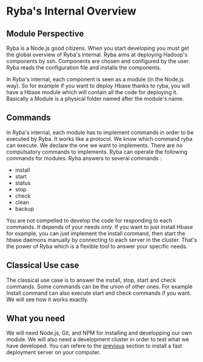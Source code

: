 # Ryba's Internal Overview

## Module Perspective

Ryba is a Node.js good citizens.
When you start developing you must get the global overview of Ryba's internal.
Ryba aims at deploying Hadoop's components by ssh.
Components are chosen and configured by the user.
Ryba reads the configuration file and installs the components.

In Ryba's internal, each component is seen as a module (in the Node.js way).
So for example if you want to deploy Hbase thanks to ryba, you will have a Hbase
module which will contain all the code for deploying it.
Basically a Module is a physical folder named after the module's name.

## Commands

In Ryba's internal, each module has to implement commands in order to be
executed by Ryba. It works like a protocol. We know which command ryba can
execute. We declare the one we want to implements.
There are no compulsatory commands to implements.
Ryba can operate the following commands for modules.
Ryba answers to several commands :

  * install
  * start
  * status
  * stop
  * check
  * clean
  * backup

You are not compelled to develop the code for responding to each commands. It
depends of your needs only.
If you want to just install Hbase for example, you can just implement the
install command, then start the hbase daemons manually by connecting to each
server in the cluster.
That's the power of Ryba which is a flexible tool to answer your specific needs.

## Classical Use case

The classical use case is to answer the install, stop, start and check commands.
Some commands can be the union of other ones. For example Install command can
also execute start and check commands if you want.
We will see how it works exactly.

## What you need

We will need Node.js, Git, and NPM for installing and developping our own module.
We will also need a development cluster in order to test what we have developed.
You can refere to the [previous](/documentation/getting_started) section to
install a fast deployment server on your computer.





